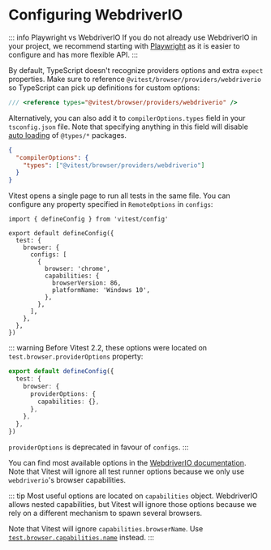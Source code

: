 # Configuring WebdriverIO

::: info Playwright vs WebdriverIO
If you do not already use WebdriverIO in your project, we recommend starting with [Playwright](/guide/browser/playwright) as it is easier to configure and has more flexible API.
:::

By default, TypeScript doesn't recognize providers options and extra `expect` properties. Make sure to reference `@vitest/browser/providers/webdriverio` so TypeScript can pick up definitions for custom options:

```ts [vitest.shims.d.ts]
/// <reference types="@vitest/browser/providers/webdriverio" />
```

Alternatively, you can also add it to `compilerOptions.types` field in your `tsconfig.json` file. Note that specifying anything in this field will disable [auto loading](https://www.typescriptlang.org/tsconfig/#types) of `@types/*` packages.

```json [tsconfig.json]
{
  "compilerOptions": {
    "types": ["@vitest/browser/providers/webdriverio"]
  }
}
```

Vitest opens a single page to run all tests in the same file. You can configure any property specified in `RemoteOptions` in `configs`:

```ts{9-12} [vitest.config.ts]
import { defineConfig } from 'vitest/config'

export default defineConfig({
  test: {
    browser: {
      configs: [
        {
          browser: 'chrome',
          capabilities: {
            browserVersion: 86,
            platformName: 'Windows 10',
          },
        },
      ],
    },
  },
})
```

::: warning
Before Vitest 2.2, these options were located on `test.browser.providerOptions` property:

```ts [vitest.config.ts]
export default defineConfig({
  test: {
    browser: {
      providerOptions: {
        capabilities: {},
      },
    },
  },
})
```

`providerOptions` is deprecated in favour of `configs`.
:::

You can find most available options in the [WebdriverIO documentation](https://webdriver.io/docs/configuration/). Note that Vitest will ignore all test runner options because we only use `webdriverio`'s browser capabilities.

::: tip
Most useful options are located on `capabilities` object. WebdriverIO allows nested capabilities, but Vitest will ignore those options because we rely on a different mechanism to spawn several browsers.

Note that Vitest will ignore `capabilities.browserName`. Use [`test.browser.capabilities.name`](/config/#browser-capabilities-name) instead.
:::
